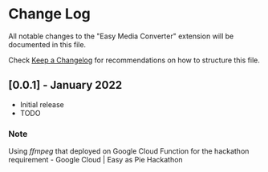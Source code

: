 # Change Log

All notable changes to the "Easy Media Converter" extension will be documented in this file.

Check [Keep a Changelog](http://keepachangelog.com) for recommendations on how to structure this file.

## [0.0.1] - January 2022
- Initial release
- TODO

### Note
Using *ffmpeg* that deployed on Google Cloud Function for the hackathon requirement - Google Cloud | Easy as Pie Hackathon
